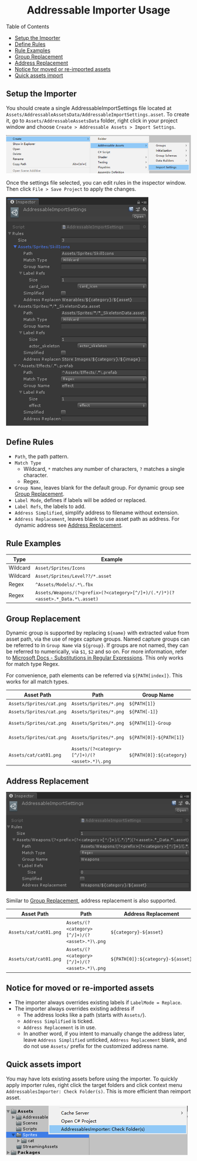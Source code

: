 <h1 align="center">Addressable Importer Usage</h1>

Table of Contents
- [Setup the Importer](#setup-the-importer)
- [Define Rules](#define-rules)
- [Rule Examples](#rule-examples)
- [Group Replacement](#group-replacement)
- [Address Replacement](#address-replacement)
- [Notice for moved or re-imported assets](#notice-for-moved-or-re-imported-assets)
- [Quick assets import](#quick-assets-import)

## Setup the Importer

You should create a single AddressableImportSettings file located at `Assets/AddressableAssetsData/AddressableImportSettings.asset`. To create it, go to `Assets/AddressableAssetsData` folder, right click in your project window and choose `Create > Addressable Assets > Import Settings`.

![AddressableImportSettings Create](AddressableImportSettings-Create.png)

Once the settings file selected, you can edit rules in the inspector window. Then click `File > Save Project` to apply the changes.

![AddressableImportSettings Inspector](AddressableImportSettings-Insepctor.png)

## Define Rules

- `Path`, the path pattern.
- `Match Type`
  - Wildcard, `*` matches any number of characters, `?` matches a single character.
  - Regex.
- `Group Name`, leaves blank for the default group. For dynamic group see [Group Replacement](#group-replacement).
- `Label Mode`, defines if labels will be added or replaced.
- `Label Refs`, the labels to add.
- `Address Simplified`, simplify address to filename without extension.
- `Address Replacement`, leaves blank to use asset path as address. For dynamic address see [Address Replacement](#address-replacement).

## Rule Examples

| Type     | Example                                                                         |
|----------|---------------------------------------------------------------------------------|
| Wildcard | `Asset/Sprites/Icons`                                                           |
| Wildcard | `Asset/Sprites/Level??/*.asset`                                                 |
| Regex    | `^Assets/Models/.*\.fbx`                                                        |
| Regex    | `Assets/Weapons/(?<prefix>(?<category>[^/]+)/(.*/)*)(?<asset>.*_Data.*\.asset)` |

## Group Replacement

Dynamic group is supported by replacing `${name}` with extracted value from asset path, via the use of regex capture groups. Named capture groups can be referred to in `Group Name` via `${group}`. If groups are not named, they can be referred to numerically, via `$1`, `$2` and so on. For more information, refer to [Microsoft Docs - Substitutions in Regular Expressions](https://docs.microsoft.com/en-us/dotnet/standard/base-types/substitutions-in-regular-expressions). This only works for match type Regex.

For convenience, path elements can be referred via `${PATH[index]}`. This works for all match types.

| Asset Path               | Path                                          | Group Name               | Result         |
|--------------------------|-----------------------------------------------|--------------------------|----------------|
| `Assets/Sprites/cat.png` | `Assets/Sprites/*.png`                        | `${PATH[1]}`             | Sprites        |
| `Assets/Sprites/cat.png` | `Assets/Sprites/*.png`                        | `${PATH[-1]}`            | Sprites        |
| `Assets/Sprites/cat.png` | `Assets/Sprites/*.png`                        | `${PATH[1]}-Group`       | Sprites-Group  |
| `Assets/Sprites/cat.png` | `Assets/Sprites/*.png`                        | `${PATH[0]}-${PATH[1]}`  | Assets-Sprites |
| `Assets/cat/cat01.png`   | `Assets/(?<category>[^/]+)/(?<asset>.*)\.png` | `${PATH[0]}:${category}` | Assets:cat     |

## Address Replacement
![AddressableImportSettings Inspector Regex](AddressableImportSettings-Insepctor2.png)

Similar to [Group Replacement](#group-replacement), address replacement is also supported.

| Asset Path             | Path                                          | Address Replacement               | Result           |
|------------------------|-----------------------------------------------|-----------------------------------|------------------|
| `Assets/cat/cat01.png` | `Assets/(?<category>[^/]+)/(?<asset>.*)\.png` | `${category}-${asset}`            | cat-cat01        |
| `Assets/cat/cat01.png` | `Assets/(?<category>[^/]+)/(?<asset>.*)\.png` | `${PATH[0]}:${category}-${asset}` | Assets:cat-cat01 |

## Notice for moved or re-imported assets
- The importer always overrides existing labels if `LabelMode = Replace`.
- The importer always overrides existing address if
  - The address looks like a path (starts with `Assets/`).
  - `Address Simplified` is ticked.
  - `Address Replacement` is in use.
  - In another word, if you intent to manually change the address later, leave `Address Simplified` unticked, `Address Replacement` blank, and do not use `Assets/` prefix for the customized address name.

## Quick assets import

You may have lots existing assets before using the importer. To quickly apply importer rules, right click the target folders and click context menu `AddressablesImporter: Check Folder(s)`. This is more efficient than reimport asset.

![AddressableImport Context Menu](AddressableImportSettings-ContextMenu.png)
